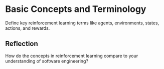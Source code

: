# Basic Concepts and Terminology

Define key reinforcement learning terms like agents, environments, states, actions, and rewards.

## Reflection

How do the concepts in reinforcement learning compare to your understanding of software engineering?
